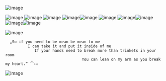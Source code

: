 ![image](https://github.com/user-attachments/assets/cacc746b-21fb-4bd1-8657-f963f80c3de6)



![image](https://github.com/user-attachments/assets/c8ead97f-8c44-402c-9d22-8ae2c9afc5c3) ![image](https://github.com/user-attachments/assets/189ac465-9621-4303-a490-ebe347344842)
![image](https://github.com/user-attachments/assets/e6fc1f5d-5d84-44a6-b77f-66e56ed204c9) ![image](https://github.com/user-attachments/assets/af33b0d5-9efc-471d-9a32-73152fc223fc)![image](https://github.com/user-attachments/assets/13ab7028-ee6f-45ab-974e-69cf15871ee7) ![image](https://github.com/user-attachments/assets/4dfafc9b-cf10-40e9-a5a1-283148fec857) ![image](https://github.com/user-attachments/assets/e7ff5dad-cfa9-42a9-9056-7b2fb0fdae1d)![image](https://github.com/user-attachments/assets/70a25c8d-a6d3-4146-a330-bb117ba45338)![image](https://github.com/user-attachments/assets/23386e64-9212-4e79-ab53-303759e1df03)![image](https://github.com/user-attachments/assets/444ae2c6-90a0-470f-9a88-6f778b4f9d23)










![image](https://github.com/user-attachments/assets/a81a0919-6905-4aac-9e0f-c8f672cc1ce8)  
        
      „So if you need to be mean be mean to me
              I can take it and put it inside of me
                 If your hands need to break more than trinkets in your room
                                      You can lean on my arm as you break my heart.“ ⏜✧✩
 
          



![image](https://github.com/user-attachments/assets/346ff874-c3aa-46d3-9fbb-36ef8a00d0bd)
